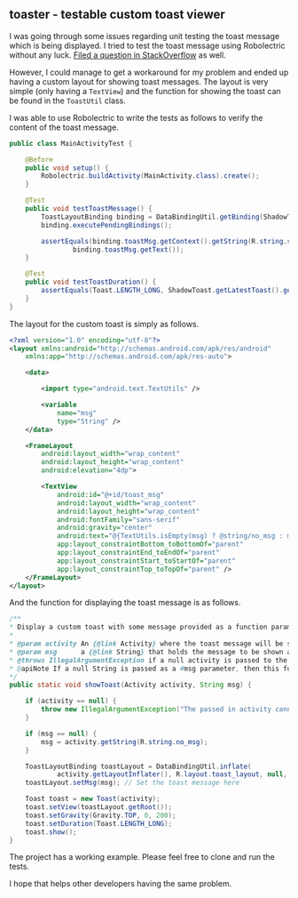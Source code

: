## toaster - testable custom toast viewer

I was going through some issues regarding unit testing the toast message which is being displayed. I tried to test the toast message using Robolectric without any luck. [Filed a question in StackOverflow](https://stackoverflow.com/q/59433746/3145960) as well.

However, I could manage to get a workaround for my problem and ended up having a custom layout for showing toast messages. The layout is very simple (only having a `TextView`) and the function for showing the toast can be found in the `ToastUtil` class. 

I was able to use Robolectric to write the tests as follows to verify the content of the toast message. 

``` java
public class MainActivityTest {

    @Before
    public void setup() {
        Robolectric.buildActivity(MainActivity.class).create();
    }

    @Test
    public void testToastMessage() {
        ToastLayoutBinding binding = DataBindingUtil.getBinding(ShadowToast.getLatestToast().getView());
        binding.executePendingBindings();

        assertEquals(binding.toastMsg.getContext().getString(R.string.some_toast),
                binding.toastMsg.getText());
    }

    @Test
    public void testToastDuration() {
        assertEquals(Toast.LENGTH_LONG, ShadowToast.getLatestToast().getDuration());
    }
}
```

The layout for the custom toast is simply as follows. 

``` xml
<?xml version="1.0" encoding="utf-8"?>
<layout xmlns:android="http://schemas.android.com/apk/res/android"
    xmlns:app="http://schemas.android.com/apk/res-auto">

    <data>

        <import type="android.text.TextUtils" />

        <variable
            name="msg"
            type="String" />
    </data>

    <FrameLayout
        android:layout_width="wrap_content"
        android:layout_height="wrap_content"
        android:elevation="4dp">

        <TextView
            android:id="@+id/toast_msg"
            android:layout_width="wrap_content"
            android:layout_height="wrap_content"
            android:fontFamily="sans-serif"
            android:gravity="center"
            android:text="@{TextUtils.isEmpty(msg) ? @string/no_msg : msg}"
            app:layout_constraintBottom_toBottomOf="parent"
            app:layout_constraintEnd_toEndOf="parent"
            app:layout_constraintStart_toStartOf="parent"
            app:layout_constraintTop_toTopOf="parent" />
    </FrameLayout>
</layout>
```

And the function for displaying the toast message is as follows. 

``` java
/**
* Display a custom toast with some message provided as a function parameter
*
* @param activity An {@link Activity} where the toast message will be shown
* @param msg      a {@link String} that holds the message to be shown as a Toast
* @throws IllegalArgumentException if a null activity is passed to the function
* @apiNote If a null String is passed as a #msg parameter, then this function shows a default text (no_toast)
*/
public static void showToast(Activity activity, String msg) {

    if (activity == null) {
        throw new IllegalArgumentException("The passed in activity cannot be null");
    }

    if (msg == null) {
        msg = activity.getString(R.string.no_msg);
    }

    ToastLayoutBinding toastLayout = DataBindingUtil.inflate(
            activity.getLayoutInflater(), R.layout.toast_layout, null, false);
    toastLayout.setMsg(msg); // Set the toast message here

    Toast toast = new Toast(activity);
    toast.setView(toastLayout.getRoot());
    toast.setGravity(Gravity.TOP, 0, 200);
    toast.setDuration(Toast.LENGTH_LONG);
    toast.show();
}
```

The project has a working example. Please feel free to clone and run the tests. 

I hope that helps other developers having the same problem. 
